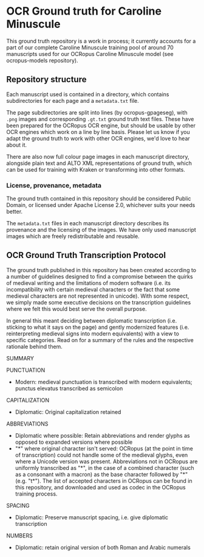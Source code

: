 # OCR Ground truth for Caroline Minuscule

This ground truth repository is a work in process; it currently accounts for a part of our complete Caroline Minuscule training pool of around 70 manuscripts used for our OCRopus Caroline Minuscule model (see ocropus-models repository).

## Repository structure

Each manuscript used is contained in a directory, which contains subdirectories for each page and a `metadata.txt` file.

The page subdirectories are split into lines (by ocropus-gpageseg), with `.png` images and corresponding `.gt.txt` ground truth text files. These have been prepared for the OCRopus OCR engine, but should be usable by other OCR engines which work on a line by line basis. Please let us know if you adapt the ground truth to work with other OCR engines, we'd love to hear about it.

There are also now full colour page images in each manuscript directory, alongside plain text and ALTO XML representations of ground truth, which can be used for training with Kraken or transforming into other formats.

### License, provenance, metadata

The ground truth contained in this repository should be considered Public Domain, or licensed under Apache License 2.0, whichever suits your needs better.

The `metadata.txt` files in each manuscript directory describes its provenance and the licensing of the images. We have only used manuscript images which are freely redistributable and reusable.



## OCR Ground Truth Transcription Protocol

The ground truth published in this repository has been created according to a number of guidelines designed to find a compromise
between the quirks of medieval writing and the limitations of modern software (i.e. its incompatibility with certain medieval characters or the fact that some 
medieval characters are not represented in unicode).
With some respect, we simply made some executive decisions on the transcription guidelines where we felt this would best serve the overall purpose.

In general this meant deciding between diplomatic transcription (i.e. sticking to what it says on the page) and
gently modernized features (i.e. reinterpreting medieval signs into modern equivalents) with a view to specific categories. Read on for a summary of the rules and the respective rationale behind them.



SUMMARY

PUNCTUATION
- Modern: medieval punctuation is transcribed with modern equivalents; punctus elevatus transcribed as semicolon

CAPITALIZATION
- Diplomatic: Original capitalization retained

ABBREVIATIONS
- Diplomatic where possible: Retain abbreviations and render glyphs as opposed to expanded versions where possible
- "\*" where original character isn't served: OCRopus (at the point in time of transcription) could not handle some of the medieval glyphs, even where a Unicode version was present. 
Abbreviations not in OCRopus are uniformly transcribed as "\*", in the case of a combined character (such as a consonant with a macron) as the base character followed by "\*" (e.g. "t\*").
The list of accepted characters in OCRopus can be found in this repository, and downloaded and used as codec in the OCRopus training process. 

SPACING
- Diplomatic: Preserve manuscript spacing, i.e. give diplomatic transcription

NUMBERS
- Diplomatic: retain original version of both Roman and Arabic numerals
